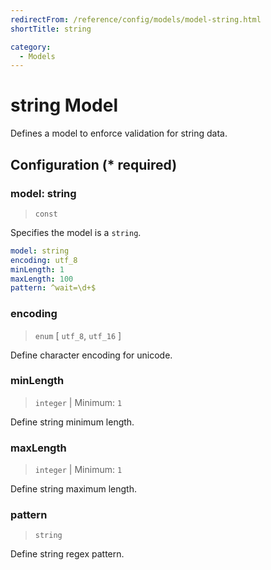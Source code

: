 ```yaml
---
redirectFrom: /reference/config/models/model-string.html
shortTitle: string

category:
  - Models
---
```


# string Model

Defines a model to enforce validation for string data.

## Configuration (\* required)

### model: string

> `const`

Specifies the model is a `string`.

```yaml {1}
model: string
encoding: utf_8
minLength: 1
maxLength: 100
pattern: ^wait=\d+$
```

### encoding

> `enum` [ `utf_8`, `utf_16` ]

Define character encoding for unicode.

### minLength

> `integer` | Minimum: `1`

Define string minimum length.

### maxLength

> `integer` | Minimum: `1`

Define string maximum length.

### pattern

> `string`

Define string regex pattern.
